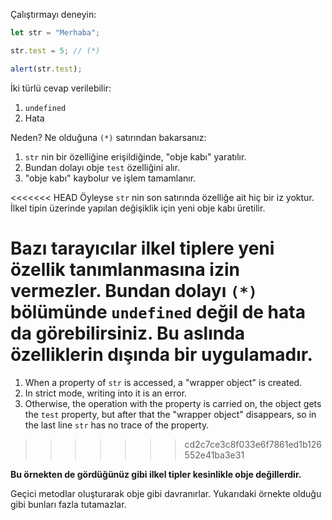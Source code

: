
Çalıştırmayı deneyin:

```js run
let str = "Merhaba";

str.test = 5; // (*)

alert(str.test); 
```
İki türlü cevap verilebilir:
1. `undefined`
2. Hata

Neden? Ne olduğuna `(*)` satırından bakarsanız:

1. `str` nin bir özelliğine erişildiğinde, "obje kabı" yaratılır.
2. Bundan dolayı obje `test` özelliğini alır.
3. "obje kabı" kaybolur ve işlem tamamlanır.

<<<<<<< HEAD
Öyleyse `str` nin son satırında özelliğe ait hiç bir iz yoktur. İlkel tipin üzerinde yapılan değişiklik için yeni obje kabı üretilir.

Bazı tarayıcılar ilkel tiplere yeni özellik tanımlanmasına izin vermezler. Bundan dolayı `(*)` bölümünde `undefined` değil de hata da görebilirsiniz. Bu aslında özelliklerin dışında bir uygulamadır.
=======
1. When a property of `str` is accessed, a "wrapper object" is created.
2. In strict mode, writing into it is an error.
3. Otherwise, the operation with the property is carried on, the object gets the `test` property, but after that the "wrapper object" disappears, so in the last line `str` has no trace of the property.
>>>>>>> cd2c7ce3c8f033e6f7861ed1b126552e41ba3e31

**Bu örnekten de gördüğünüz gibi ilkel tipler kesinlikle obje değillerdir.**

Geçici metodlar oluşturarak obje gibi davranırlar. Yukarıdaki örnekte olduğu gibi bunları fazla tutamazlar.

